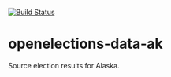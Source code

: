 [![Build Status](https://github.com/openelections/openelections-data-ak/actions/workflows/data_tests.yml/badge.svg?branch=master)](https://github.com/openelections/openelections-data-ak/actions/workflows/data_tests.yml?query=branch%3Amaster)

openelections-data-ak
=====================

Source election results for Alaska.
